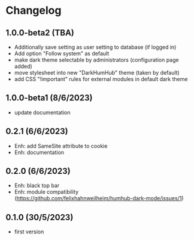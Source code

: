 Changelog
=========
## 1.0.0-beta2 (TBA)
- Additionally save setting as user setting to database (if logged in)
- Add option "Follow system" as default
- make dark theme selectable by administrators (configuration page added)
- move stylesheet into new "DarkHumHub" theme (taken by default)
- add CSS "!important" rules for external modules in default dark theme

## 1.0.0-beta1 (8/6/2023)
- update documentation

## 0.2.1 (6/6/2023)
- Enh: add SameSite attribute to cookie
- Enh: documentation

## 0.2.0 (6/6/2023)
- Enh: black top bar
- Enh: module compatibility (https://github.com/felixhahnweilheim/humhub-dark-mode/issues/1)

## 0.1.0 (30/5/2023)
- first version
